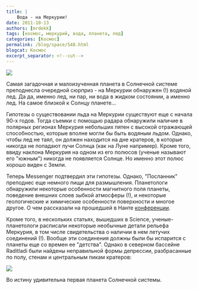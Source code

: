 ```yaml
---
title: |
    Вода - на Меркурии!
date: 2011-10-13
authors: [mrdekk]
tags: [космос, меркурий, вода, планета, лед]
categories: [Космос]
permalink: /blog/space/548.html
blogcat: Космос
excerpt_separator: <!--cut-->
---
```



![](http://itw66.ru/uploads/images/00/00/01/2011/10/13/ad5a90.jpg)


Самая загадочная и малоизученная планета в Солнечной системе преподнесла очередной сюрприз - на Меркурии обнаружен (!) водяной лед. Да да, именно лед, ни пар, ни вода в жидком состоянии, а именно лед. На самое близкой к Солнцу планете...


<!--cut-->


Гипотезы о существовании льда на Меркурии существуют еще с начала 90-х годов. Тогда съемки с помощью радара обнаружили наличие в полярных регионах Меркурия небольших пятен с высокой отражающей способностью, которые вполне могли бы быть водяным льдом. Однако, чтобы лед не таял, он должен находится на дне кратеров, в которые никогда не попадают лучи Солнца (как на Луне например). Кроме того, ввиду наклона Меркурия на одном из его полюсов (ученые называют его "южным") никогда не появляется Солнце. Но именно этот полюс хорошо виден с Земли.

Теперь Messenger подтвердил эти гипотезы. Однако, "Посланник" преподнес еще немного пищи для размышления. Планетологи обнаружили некоторые особенности магнитного поля планеты, поведение внешних слоев зыбкой атмосферы (!), и некоторые геологические и химические особенности поверхности и многое другое. О чем рассказали на прошедшей в Нанте [конференции](http://messenger.jhuapl.edu/news_room/details.php?id=185). 

Кроме того, в нескольких статьях, вышедших в Science, ученые-планетологи расписали некоторые необычные детали рельефа Меркурия, в том числе свидетельства о наличии в нем летучих соединений (!). Вообще эти соединения должны были бы испарится с планеты еще со времен ее "детства". Однако в северном бассейне Raditladi были найдены неправильной формы депрессии, разбрасанные по полу, стенам и центральным пикам кратеров:


![](http://itw66.ru/uploads/images/00/00/01/2011/10/13/bf7ddb.jpg)


Во истину удивительна первая планета Солнечной системы.
